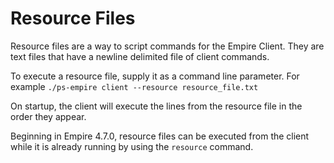 # Resource Files

Resource files are a way to script commands for the Empire Client. They are text files that have a newline delimited file of client commands.

To execute a resource file, supply it as a command line parameter. For example `./ps-empire client --resource resource_file.txt`

On startup, the client will execute the lines from the resource file in the order they appear.

Beginning in Empire 4.7.0, resource files can be executed from the client while it is already running by using the `resource` command.

